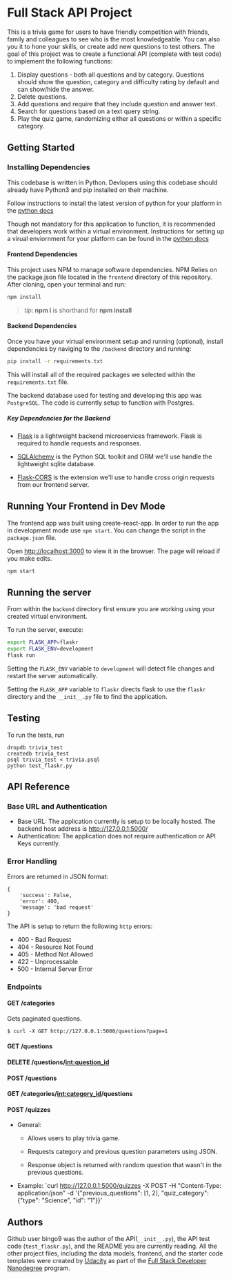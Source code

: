 # Full Stack API Project

This is a trivia game for users to have friendly competition with friends, family and colleagues to see who is the most knowledgeable.  You can also you it to hone your skills, or create add new questions to test others.  The goal of this project was to create a functional API (complete with test code) to implement the following functions:

1) Display questions - both all questions and by category. Questions should show the question, category and difficulty rating by default and can show/hide the answer. 
2) Delete questions.
3) Add questions and require that they include question and answer text.
4) Search for questions based on a text query string.
5) Play the quiz game, randomizing either all questions or within a specific category. 

## Getting Started

### Installing Dependencies

This codebase is written in Python.  Devlopers using this codebase should already have Python3 and pip installed on their machine.

Follow instructions to install the latest version of python for your platform in the [python docs](https://docs.python.org/3/using/unix.html#getting-and-installing-the-latest-version-of-python)

Though not mandatory for this application to function, it is recommended that developers work within a virtual environment. Instructions for setting up a virual enviornment for your platform can be found in the [python docs](https://packaging.python.org/guides/installing-using-pip-and-virtual-environments/)

#### Frontend Dependencies

This project uses NPM to manage software dependencies. NPM Relies on the package.json file located in the `frontend` directory of this repository. After cloning, open your terminal and run:

```bash
npm install
```

>_tip_: **npm i** is shorthand for **npm install**

#### Backend Dependencies

Once you have your virtual environment setup and running (optional), install dependencies by naviging to the `/backend` directory and running:

```bash
pip install -r requirements.txt
```

This will install all of the required packages we selected within the `requirements.txt` file.

The backend database used for testing and developing this app was `PostgreSQL`.  The code is currently setup to function with Postgres.

##### Key Dependencies for the Backend

- [Flask](http://flask.pocoo.org/)  is a lightweight backend microservices framework. Flask is required to handle requests and responses.

- [SQLAlchemy](https://www.sqlalchemy.org/) is the Python SQL toolkit and ORM we'll use handle the lightweight sqlite database.

- [Flask-CORS](https://flask-cors.readthedocs.io/en/latest/#) is the extension we'll use to handle cross origin requests from our frontend server. 

## Running Your Frontend in Dev Mode

The frontend app was built using create-react-app. In order to run the app in development mode use ```npm start```. You can change the script in the ```package.json``` file. 

Open [http://localhost:3000](http://localhost:3000) to view it in the browser. The page will reload if you make edits.<br>

```bash
npm start
```

## Running the server

From within the `backend` directory first ensure you are working using your created virtual environment.

To run the server, execute:

```bash
export FLASK_APP=flaskr
export FLASK_ENV=development
flask run
```

Setting the `FLASK_ENV` variable to `development` will detect file changes and restart the server automatically.

Setting the `FLASK_APP` variable to `flaskr` directs flask to use the `flaskr` directory and the `__init__.py` file to find the application.

## Testing

To run the tests, run
```
dropdb trivia_test
createdb trivia_test
psql trivia_test < trivia.psql
python test_flaskr.py
```

## API Reference

### Base URL and Authentication

- Base URL: The application currently is setup to be locally hosted.  The backend host address is http://127.0.0.1:5000/
- Authentication: The application does not require authentication or API Keys currently.

### Error Handling

Errors are returned in JSON format:
```
{
    'success': False,
    'error': 400,
    'message': 'bad request'
}
```

The API is setup to return the following `http` errors:

- 400 - Bad Request
- 404 - Resource Not Found
- 405 - Method Not Allowed
- 422 - Unprocessable
- 500 - Internal Server Error

### Endpoints

#### GET /categories

Gets paginated questions.

`$ curl -X GET http://127.0.0.1:5000/questions?page=1`



#### GET /questions
#### DELETE /questions/<int:question_id>
#### POST /questions
#### GET /categories/<int:category_id>/questions
#### POST /quizzes

- General:

    * Allows users to play trivia game.

    * Requests category and previous question parameters using JSON.

    * Response object is returned with random question that wasn't in the previous questions.

- Example: `curl http://127.0.0.1:5000/quizzes -X POST -H "Content-Type: application/json" -d
'{"previous_questions": [1, 2], "quiz_category": {"type": "Science", "id": "1"}}'

## Authors
Github user bingo9 was the author of the API(`__init__.py`), the API test code (`test_flaskr.py`), and the README you are currently reading.
All the other project files, including the data models, frontend, and the starter code templates were created by [Udacity](www.udacity.com) as
part of the [Full Stack Developer Nanodegree](https://www.udacity.com/course/full-stack-web-developer-nanodegree--nd0044) program.